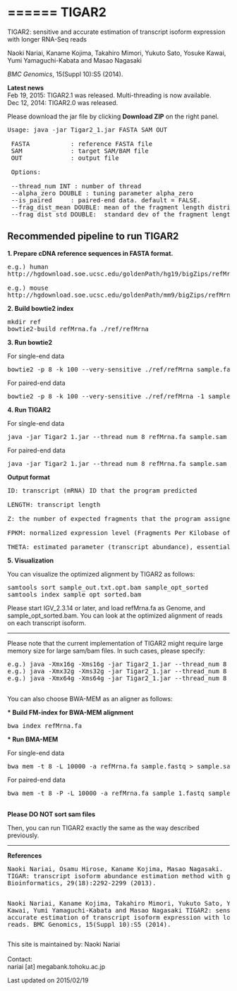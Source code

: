 ======
TIGAR2
======

TIGAR2: sensitive and accurate estimation of transcript isoform expression with longer RNA-Seq reads

Naoki Nariai, Kaname Kojima, Takahiro Mimori, Yukuto Sato, Yosuke Kawai, Yumi Yamaguchi-Kabata and Masao Nagasaki

*BMC Genomics*, 15(Suppl 10):S5 (2014).

<b>Latest news</b><br>
Feb 19, 2015: TIGAR2.1 was released. Multi-threading is now available.<br>
Dec 12, 2014: TIGAR2.0 was released.

Please download the jar file by clicking <b>Download ZIP</b> on the right panel.

<pre>
Usage: java -jar Tigar2_1.jar FASTA SAM OUT
 
 FASTA           : reference FASTA file
 SAM             : target SAM/BAM file
 OUT             : output file
 
 Options:

 --thread_num INT : number of thread
 --alpha_zero DOUBLE : tuning parameter alpha_zero
 --is_paired     : paired-end data. default = FALSE.
 --frag_dist_mean DOUBLE: mean of the fragment length distribution. default = estimation from data
 --frag_dist_std DOUBLE:  standard dev of the fragment length distribution. default = estimation from data
</pre>

## Recommended pipeline to run TIGAR2

<b>1. Prepare cDNA reference sequences in FASTA format.</b>

<pre>
e.g.) human
http://hgdownload.soe.ucsc.edu/goldenPath/hg19/bigZips/refMrna.fa.gz

e.g.) mouse
http://hgdownload.soe.ucsc.edu/goldenPath/mm9/bigZips/refMrna.fa.gz
</pre>

<b>2. Build bowtie2 index</b>

<pre>
mkdir ref
bowtie2-build refMrna.fa ./ref/refMrna
</pre>

<b>3. Run bowtie2</b>

For single-end data
<pre>
bowtie2 -p 8 -k 100 --very-sensitive ./ref/refMrna sample.fastq > sample.sam
</pre>

For paired-end data
<pre>
bowtie2 -p 8 -k 100 --very-sensitive ./ref/refMrna -1 sample_1.fastq -2 sample_2.fastq > sample.sam
</pre>

<b>4. Run TIGAR2</b>

For single-end data
<pre>
java -jar Tigar2_1.jar --thread_num 8 refMrna.fa sample.sam --alpha_zero 0.1 sample_out.txt
</pre>

For paired-end data
<pre>
java -jar Tigar2_1.jar --thread_num 8 refMrna.fa sample.sam --is_paired --alpha_zero 0.1 sample_out.txt
</pre>

<b>Output format</b>

<pre>
ID: transcript (mRNA) ID that the program predicted

LENGTH: transcript length

Z: the number of expected fragments that the program assigned to the transcript

FPKM: normalized expression level (Fragments Per Kilobase of exon per Million mapped fragments)

THETA: estimated parameter (transcript abundance), essentially Z divided by total mapped reads.
</pre>

<b>5. Visualization</b>

You can visualize the optimized alignment by TIGAR2 as follows:

<pre>
samtools sort sample_out.txt.opt.bam sample_opt_sorted
samtools index sample_opt_sorted.bam
</pre>

Please start IGV_2.3.14 or later, and load refMrna.fa as Genome, and sample_opt_sorted.bam.
You can look at the optimized alignment of reads on each transcript isoform.

<hr>

Please note that the current implementation of TIGAR2 might require large memory size for large sam/bam files.
In such cases, please specify:
<pre>
e.g.) java -Xmx16g -Xms16g -jar Tigar2_1.jar --thread_num 8 FASTA SAM OUT --alpha_zero 0.1
e.g.) java -Xmx32g -Xms32g -jar Tigar2_1.jar --thread_num 8 FASTA SAM OUT --alpha_zero 0.1
e.g.) java -Xmx64g -Xms64g -jar Tigar2_1.jar --thread_num 8 FASTA SAM OUT --alpha_zero 0.1

</pre>



You can also choose BWA-MEM as an aligner as follows:

<b>* Build FM-index for BWA-MEM alignment</b>

<pre>
bwa index refMrna.fa
</pre>

<b>* Run BMA-MEM</b>

For single-end data
<pre>
bwa mem -t 8 -L 10000 -a refMrna.fa sample.fastq > sample.sam
</pre>

For paired-end data
<pre>
bwa mem -t 8 -P -L 10000 -a refMrna.fa sample_1.fastq sample_2.fastq > sample.sam
</pre>

<br>
<b>Please DO NOT sort sam files</b>
<br>

Then, you can run TIGAR2 exactly the same as the way described previously.

<hr>
<b>References</b>
<pre>
Naoki Nariai, Osamu Hirose, Kaname Kojima, Masao Nagasaki.
TIGAR: transcript isoform abundance estimation method with gapped alignment of RNA-Seq data by variational Bayesian inference.
Bioinformatics, 29(18):2292-2299 (2013).

Naoki Nariai, Kaname Kojima, Takahiro Mimori, Yukuto Sato, Yosuke Kawai, Yumi Yamaguchi-Kabata and Masao Nagasaki
TIGAR2: sensitive and accurate estimation of transcript isoform expression with longer RNA-Seq reads.
BMC Genomics, 15(Suppl 10):S5 (2014).
</pre>

This site is maintained by:
Naoki Nariai<br>
<br>
Contact:<br>
nariai [at] megabank.tohoku.ac.jp

Last updated on 2015/02/19

